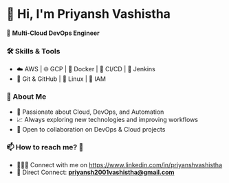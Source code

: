 # 👋 Hi, I'm Priyansh Vashistha  

🚀 **Multi-Cloud DevOps Engineer**  

### 🛠️ Skills & Tools  
- ☁️ AWS | 🌐 GCP | 🐳 Docker | 🔄 CI/CD | 🧩 Jenkins  
- 🐙 Git & GitHub | 🐧 Linux | 🔐 IAM  

### 📌 About Me  
- 🔭 Passionate about Cloud, DevOps, and Automation  
- 📈 Always exploring new technologies and improving workflows  
- 🤝 Open to collaboration on DevOps & Cloud projects  

### 📫 How to reach me? 📩  
- 👨🏻‍💻 Connect with me on https://www.linkedin.com/in/priyanshvashistha
- 📩 Direct Connect: **priyansh2001vashistha@gmail.com**